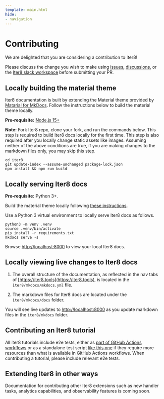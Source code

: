 ```yaml
---
template: main.html
hide:
- navigation
---
```


# Contributing
We are delighted that you are considering a contribution to Iter8!

Please discuss the change you wish to make using [issues](https://github.com/iter8-tools/iter8/issues), [discussions](https://github.com/iter8-tools/iter8/discussions), or the [Iter8 slack workspace](https://join.slack.com/t/iter8-tools/shared_invite/zt-awl2se8i-L0pZCpuHntpPejxzLicbmw) before submitting your PR.

## Locally building the material theme
Iter8 documentation is built by extending the Material theme provided by [Matarial for MkDocs](https://squidfunk.github.io/mkdocs-material/). Follow the instructions below to build the material theme locally.

**Pre-requisite:** [Node.js 15+](https://nodejs.org/en/)

**Note:** Fork Iter8 repo, clone your fork, and run the commands below. This step is required to build Iter8 docs locally for the first time. This step is also required after you locally change static assets like images. Assuming neither of the above conditions are true, if you are making changes to the markdown files only, you may skip this step.

```shell
cd iter8
git update-index --assume-unchanged package-lock.json
npm install && npm run build
```

## Locally serving Iter8 docs
**Pre-requisite:** Python 3+. 

Build the material theme locally following [these instructions](#locally-building-the-material-theme).

Use a Python  3 virtual environment to locally serve Iter8 docs as follows.

```shell
python3 -m venv .venv
source .venv/bin/activate
pip install -r requirements.txt
mkdocs serve -s
```

Browse [http://localhost:8000](http://localhost:8000) to view your local Iter8 docs.

## Locally viewing live changes to Iter8 docs
1. The overall structure of the documentation, as reflected in the nav tabs of [https://iter8.tools](https://iter8.tools), is located in the `iter8/mkdocs/mkdocs.yml` file.

2. The markdown files for Iter8 docs are located under the `iter8/mkdocs/docs` folder.

You will see live updates to [http://localhost:8000](http://localhost:8000) as you update markdown files in the `iter8/mkdocs` folder.

## Contributing an Iter8 tutorial
All iter8 tutorials include e2e tests, either as [part of GitHub Actions workflows](https://github.com/iter8-tools/iter8/blob/master/.github/workflows/knative-e2e-tests.yaml) or as a standalone test script [like this one](https://github.com/iter8-tools/iter8/blob/master/samples/knative/mirroring/e2etest.sh) if they require more resources than what is available in GitHub Actions workflows. When contributing a tutorial, please include relevant e2e tests.

## Extending Iter8 in other ways
Documentation for contributing other Iter8 extensions such as new handler tasks, analytics capabilities, and observability features is coming soon.
